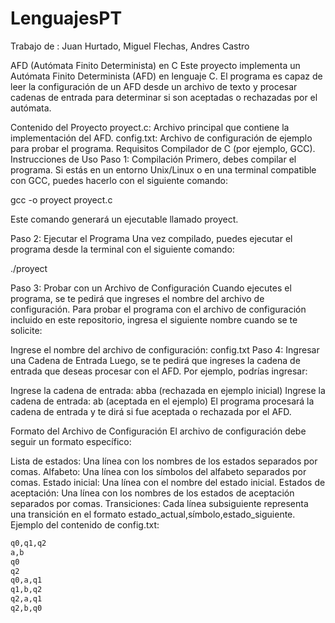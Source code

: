 # LenguajesPT
Trabajo de : Juan Hurtado, Miguel Flechas, Andres Castro

AFD (Autómata Finito Determinista) en C
Este proyecto implementa un Autómata Finito Determinista (AFD) en lenguaje C. El programa es capaz de leer la configuración de un AFD desde un archivo de texto y procesar cadenas de entrada para determinar si son aceptadas o rechazadas por el autómata.

Contenido del Proyecto
proyect.c: Archivo principal que contiene la implementación del AFD.
config.txt: Archivo de configuración de ejemplo para probar el programa.
Requisitos
Compilador de C (por ejemplo, GCC).
Instrucciones de Uso
Paso 1: Compilación
Primero, debes compilar el programa. Si estás en un entorno Unix/Linux o en una terminal compatible con GCC, puedes hacerlo con el siguiente comando:

gcc -o proyect proyect.c

Este comando generará un ejecutable llamado proyect.

Paso 2: Ejecutar el Programa
Una vez compilado, puedes ejecutar el programa desde la terminal con el siguiente comando:

./proyect

Paso 3: Probar con un Archivo de Configuración
Cuando ejecutes el programa, se te pedirá que ingreses el nombre del archivo de configuración. Para probar el programa con el archivo de configuración incluido en este repositorio, ingresa el siguiente nombre cuando se te solicite:

Ingrese el nombre del archivo de configuración: config.txt
Paso 4: Ingresar una Cadena de Entrada
Luego, se te pedirá que ingreses la cadena de entrada que deseas procesar con el AFD. Por ejemplo, podrías ingresar:


Ingrese la cadena de entrada: abba  (rechazada en ejemplo inicial)
Ingrese la cadena de entrada: ab (aceptada en el ejemplo)
El programa procesará la cadena de entrada y te dirá si fue aceptada o rechazada por el AFD.

Formato del Archivo de Configuración
El archivo de configuración debe seguir un formato específico:

Lista de estados: Una línea con los nombres de los estados separados por comas.
Alfabeto: Una línea con los símbolos del alfabeto separados por comas.
Estado inicial: Una línea con el nombre del estado inicial.
Estados de aceptación: Una línea con los nombres de los estados de aceptación separados por comas.
Transiciones: Cada línea subsiguiente representa una transición en el formato estado_actual,símbolo,estado_siguiente.
Ejemplo del contenido de config.txt:

```txt
q0,q1,q2
a,b
q0
q2
q0,a,q1
q1,b,q2
q2,a,q1
q2,b,q0
